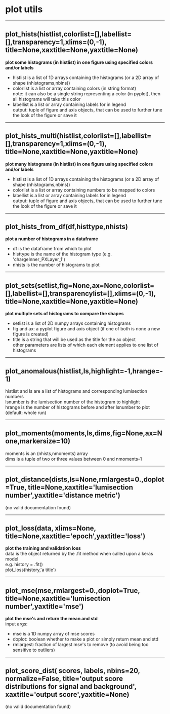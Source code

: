 # plot utils  
  
- - -    
## plot_hists(histlist,colorlist=[],labellist=[],transparency=1,xlims=(0,-1), title=None,xaxtitle=None,yaxtitle=None)  
**plot some histograms (in histlist) in one figure using specified colors and/or labels**  
- histlist is a list of 1D arrays containing the histograms (or a 2D array of shape (nhistograms,nbins))  
- colorlist is a list or array containing colors (in string format)  
note: it can also be a single string representing a color (in pyplot), then all histograms will take this color  
- labellist is a list or array containing labels for in legend  
output: tuple of figure and axis objects, that can be used to further tune the look of the figure or save it  
  
- - -    
## plot_hists_multi(histlist,colorlist=[],labellist=[],transparency=1,xlims=(0,-1), title=None,xaxtitle=None,yaxtitle=None)  
**plot many histograms (in histlist) in one figure using specified colors and/or labels**  
- histlist is a list of 1D arrays containing the histograms (or a 2D array of shape (nhistograms,nbins))  
- colorlist is a list or array containing numbers to be mapped to colors  
- labellist is a list or array containing labels for in legend  
output: tuple of figure and axis objects, that can be used to further tune the look of the figure or save it  
  
- - -    
## plot_hists_from_df(df,histtype,nhists)  
**plot a number of histograms in a dataframe**  
- df is the dataframe from which to plot  
- histtype is the name of the histogram type (e.g. 'chargeInner_PXLayer_1')  
- nhists is the number of histograms to plot  
  
- - -    
## plot_sets(setlist,fig=None,ax=None,colorlist=[],labellist=[],transparencylist=[],xlims=(0,-1), title=None,xaxtitle=None,yaxtitle=None)  
**plot multiple sets of histograms to compare the shapes**  
- setlist is a list of 2D numpy arrays containing histograms  
- fig and ax: a pyplot figure and axis object (if one of both is none a new figure is created)  
- title is a string that will be used as the title for the ax object  
other parameters are lists of which each element applies to one list of histograms  
  
- - -    
## plot_anomalous(histlist,ls,highlight=-1,hrange=-1)  
histlist and ls are a list of histograms and corresponding lumisection numbers  
lsnumber is the lumisection number of the histogram to highlight  
hrange is the number of histograms before and after lsnumber to plot (default: whole run)  
  
- - -    
## plot_moments(moments,ls,dims,fig=None,ax=None,markersize=10)  
moments is an (nhists,nmoments) array  
dims is a tuple of two or three values between 0 and nmoments-1  
  
- - -    
## plot_distance(dists,ls=None,rmlargest=0.,doplot=True, title=None,xaxtitle='lumisection number',yaxtitle='distance metric')  
(no valid documentation found)  
  
- - -    
## plot_loss(data, xlims=None, title=None,xaxtitle='epoch',yaxtitle='loss')  
**plot the training and validation loss**  
data is the object returned by the .fit method when called upon a keras model  
e.g. history = <your autoencoder>.fit(<training params>)  
plot_loss(history,'a title')  
  
- - -    
## plot_mse(mse,rmlargest=0.,doplot=True, title=None,xaxtitle='lumisection number',yaxtitle='mse')  
**plot the mse's and return the mean and std**  
input args:  
- mse is a 1D numpy array of mse scores  
- doplot: boolean whether to make a plot or simply return mean and std  
- rmlargest: fraction of largest mse's to remove (to avoid being too sensitive to outliers)  
  
- - -    
## plot_score_dist( scores, labels, nbins=20, normalize=False, title='output score distributions for signal and background', xaxtitle='output score',yaxtitle=None)  
(no valid documentation found)  
  
